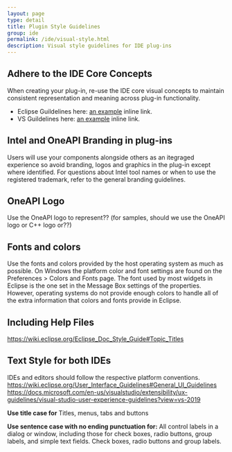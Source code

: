 ```yaml
---
layout: page
type: detail
title: Plugin Style Guidelines
group: ide
permalink: /ide/visual-style.html
description: Visual style guidelines for IDE plug-ins
---
```


## Adhere to the IDE Core Concepts
When creating your plug-in, re-use the IDE core visual concepts to maintain consistent representation and meaning across plug-in functionality.
* Eclipse Guildelines here: [an example](https://wiki.eclipse.org/User_Interface_Guidelines#General_UI_Guidelines "Eclipse Style Guide") inline link.
* VS Guildelines here: [an example](https://wiki.eclipse.org/User_Interface_Guidelines#General_UI_Guidelines "Eclipse Style Guide") inline link.

## Intel and OneAPI Branding in plug-ins
Users will use your components alongside others as an itegraged experience so avoid branding, logos and graphics in the plug-in except where identified.  For questions about Intel tool names or when to use the registered trademark, refer to the general branding guidelines.

## OneAPI Logo
Use the OneAPI logo to represent??  (for samples, should we use the OneAPI logo or C++ logo or??)

## Fonts and colors
Use the fonts and colors provided by the host operating system as much as possible. On Windows the platform color and font settings are found on the Preferences > Colors and Fonts page. The font used by most widgets in Eclipse is the one set in the Message Box settings of the properties. However, operating systems do not provide enough colors to handle all of the extra information that colors and fonts provide in Eclipse. 


## Including Help Files
https://wiki.eclipse.org/Eclipse_Doc_Style_Guide#Topic_Titles

## Text Style for both IDEs
IDEs and editors should follow the respective platform conventions.  
https://wiki.eclipse.org/User_Interface_Guidelines#General_UI_Guidelines
https://docs.microsoft.com/en-us/visualstudio/extensibility/ux-guidelines/visual-studio-user-experience-guidelines?view=vs-2019

**Use title case for**
Titles, menus, tabs and buttons

**Use sentence case with no ending punctuation for:**
All control labels in a dialog or window, including those for check boxes, radio buttons, group labels, and simple text fields.
Check boxes, radio buttons and group labels. 